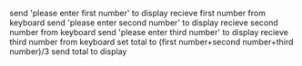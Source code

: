 send 'please enter first number' to display
recieve first number from keyboard
send 'please enter second number' to display
recieve second number from keyboard
send 'please enter third number' to display
recieve third number from keyboard
set total to (first number+second number+third number)/3
send total to display
